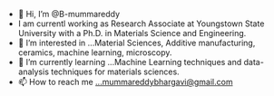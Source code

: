 - 👋 Hi, I’m @B-mummareddy
- I am currentl working as Research Associate at Youngstown State University with a Ph.D. in Materials Science and Engineering.
- 👀 I’m interested in ...Material Sciences, Additive manufacturing, ceramics, machine learning, microscopy.
- 🌱 I’m currently learning ...Machine Learning techniques and data-analysis techniques for materials sciences.
- 📫 How to reach me ...mummareddybhargavi@gmail.com

<!---
B-mummareddy/B-mummareddy is a ✨ special ✨ repository because its `README.md` (this file) appears on your GitHub profile.
You can click the Preview link to take a look at your changes.
--->
